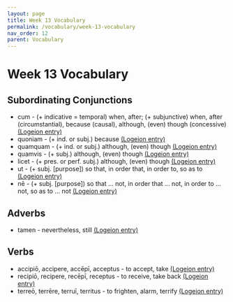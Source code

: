 ```yaml
---
layout: page
title: Week 13 Vocabulary
permalink: /vocabulary/week-13-vocabulary
nav_order: 12
parent: Vocabulary
---
```


# Week 13 Vocabulary

## Subordinating Conjunctions

* cum - (+ indicative = temporal) when, after; (+ subjunctive) when, after (circumstantial), because (causal), although, (even) though (concessive) [(Logeion entry)](https://logeion.uchicago.edu/cum)
* quoniam - (+ ind. or subj.) because [(Logeion entry)](https://logeion.uchicago.edu/quoniam)
* quamquam - (+ ind. or subj.) although, (even) though [(Logeion entry)](https://logeion.uchicago.edu/quamquam)
* quamvis - (+ subj.) although, (even) though [(Logeion entry)](https://logeion.uchicago.edu/quamvis)
* licet - (+ pres. or perf. subj.) although, (even) though [(Logeion entry)](https://logeion.uchicago.edu/licet)
* ut - (+ subj. [purpose]) so that, in order that, in order to, so as to [(Logeion entry)](https://logeion.uchicago.edu/ut)
* nē - (+ subj. [purpose]) so that ... not, in order that ... not, in order to ... not, so as to ... not [(Logeion entry)](https://logeion.uchicago.edu/ne)

## Adverbs

* tamen - nevertheless, still [(Logeion entry)](https://logeion.uchicago.edu/tamen)

## Verbs

* accipiō, accipere, accēpī, acceptus - to accept, take [(Logeion entry)](https://logeion.uchicago.edu/accipio)
* recipiō, recipere, recēpī, receptus - to receive, take back [(Logeion entry)](https://logeion.uchicago.edu/recipio) 
* terreō, terrēre, terruī, territus - to frighten, alarm, terrify [(Logeion entry)](https://logeion.uchicago.edu/terreo)